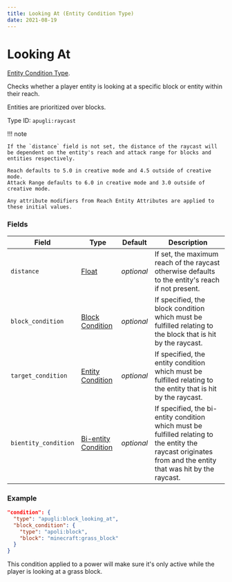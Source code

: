 ```yaml
---
title: Looking At (Entity Condition Type)
date: 2021-08-19
---
```


# Looking At

[Entity Condition Type](../entity_condition_types.md).

Checks whether a player entity is looking at a specific block or entity within their reach.

Entities are prioritized over blocks.

Type ID: `apugli:raycast`

!!! note

    If the `distance` field is not set, the distance of the raycast will be dependent on the entity's reach and attack range for blocks and entities respectively.

    Reach defaults to 5.0 in creative mode and 4.5 outside of creative mode.
    Attack Range defaults to 6.0 in creative mode and 3.0 outside of creative mode.

    Any attribute modifiers from Reach Entity Attributes are applied to these initial values.

### Fields

Field  | Type | Default | Description
-------|------|---------|-------------
`distance` | [Float](https://origins.readthedocs.io/en/latest/types/data_types/float/) | *optional* | If set, the maximum reach of the raycast otherwise defaults to the entity's reach if not present. |
`block_condition` | [Block Condition](https://origins.readthedocs.io/en/latest/types/block_condition_types/) | *optional* | If specified, the block condition which must be fulfilled relating to the block that is hit by the raycast.
`target_condition` | [Entity Condition](https://origins.readthedocs.io/en/latest/types/entity_condition_types/) | *optional* | If specified, the entity condition which must be fulfilled relating to the entity that is hit by the raycast.
`bientity_condition` | [Bi-entity Condition](https://origins.readthedocs.io/en/latest/types/bientity_condition_types/) | *optional* | If specified, the bi-entity condition which must be fulfilled relating to the entity the raycast originates from and the entity that was hit by the raycast.

### Example
```json
"condition": {
  "type": "apugli:block_looking_at",
  "block_condition": {
    "type": "apoli:block",
    "block": "minecraft:grass_block"
  }
}
```
This condition applied to a power will make sure it's only active while the player is looking at a grass block.
